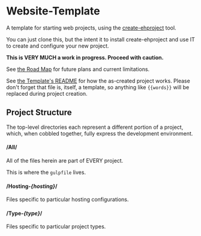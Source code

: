 # Website-Template

A template for starting web projects, using the
[create-ehproject](https://github.com/tdesposito/EH-CreateProject) tool.

You can just clone this, but the intent it to install create-ehproject and use
IT to create and configure your new project.

**This is VERY MUCH a work in progress. Proceed with caution.**

See [the Road Map](ROADMAP.md) for future plans and current limitations.

See [the Template's README](All/README.md) for how the as-created project works.
Please don't forget that file is, itself, a template, so anything like `{{words}}`
will be replaced during project creation.

## Project Structure

The top-level directories each represent a different portion of a project,
which, when cobbled together, fully express the development environment.

#### /All/
All of the files herein are part of EVERY project.

This is where the `gulpfile` lives.

#### /Hosting-_{hosting}_/

Files specific to particular hosting configurations.

#### /Type-_{type}_/

Files specific to particular project types.
